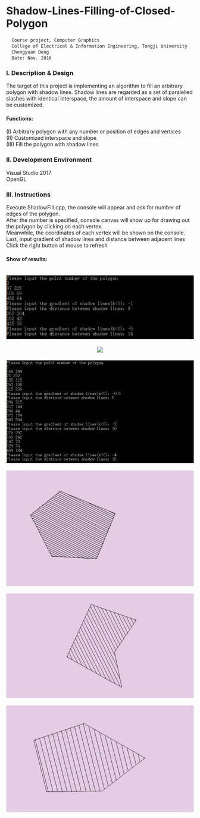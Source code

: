 # Shadow-Lines-Filling-of-Closed-Polygon
```  
  Course project, Computer Graphics 
  College of Electrical & Information Engineering, Tongji University 
  Chengyuan Deng
  Date: Nov. 2016  
```  
  
### I. Description & Design
  The target of this project is implementing an algorithm to fill an arbitrary polygon with shadow lines. Shadow lines are regarded as a set of paralelled slashes with identical interspace, the amount of interspace and slope can be customized.  
   #### Functions:
  (I) Arbitrary polygon with any number or position of edges and vertices  
  (II) Customized interspace and slope  
  (III) Fill the polygon with shadow lines  
### II. Development Environment  
  Visual Studio 2017  
  OpenGL
### III. Instructions
Execute ShadowFill.cpp, the console will appear and ask for number of edges of the polygon.
<br/>
After the number is specified, console canvas will show up for drawing out the polygon by clicking on each vertex.
<br/>
Meanwhile, the coordinates of each vertex will be shown on the console.
<br/>
Last, input gradient of shadow lines and distance between adjacent lines
<br/>
Click the right button of mouse to refresh
#### Show of results:

<br/>
  
  <div align=center>
	<img src="https://raw.githubusercontent.com/DrvoiDcy7/Shadow-Lines-Filling-of-Closed-Polygon/master/img/Picture1.jpg">
  </div>

  <br/>
  
  <div align=center>
	<img src="https://raw.githubusercontent.com/DrvoiDcy7/Shadow-Lines-Filling-of-Closed-Polygon/master/img/Picture2.jpg">
  </div>
  
  <br/>
  
  <div align=center>
	<img src="https://raw.githubusercontent.com/DrvoiDcy7/Shadow-Lines-Filling-of-Closed-Polygon/master/img/Picture3.jpg">
  </div>
  
  <br/>
  
  <div align=center>
	<img src="https://raw.githubusercontent.com/DrvoiDcy7/Shadow-Lines-Filling-of-Closed-Polygon/master/img/Picture4.jpg">
  </div>
  
  <br/>
  
  <div align=center>
	<img src="https://raw.githubusercontent.com/DrvoiDcy7/Shadow-Lines-Filling-of-Closed-Polygon/master/img/Picture5.jpg">
  </div>
  
  <br/>
  
  <div align=center>
	<img src="https://raw.githubusercontent.com/DrvoiDcy7/Shadow-Lines-Filling-of-Closed-Polygon/master/img/Picture6.jpg">
  </div>